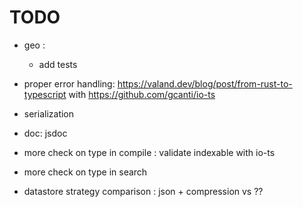 # TODO

- geo :
  - add tests
- proper error handling: https://valand.dev/blog/post/from-rust-to-typescript with https://github.com/gcanti/io-ts
- serialization
- doc: jsdoc
- more check on type in compile : validate indexable with io-ts
- more check on type in search

- datastore strategy comparison : json + compression vs ??
